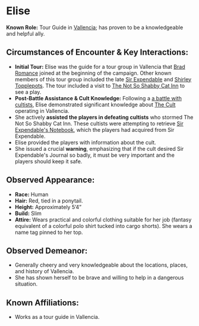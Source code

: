 # Elise

**Known Role:** Tour Guide in [Vallencia](places/kingdom-of-minthar/vallencia/vallencia.md); has proven to be a knowledgeable and helpful ally.

## Circumstances of Encounter & Key Interactions:

* **Initial Tour:** Elise was the guide for a tour group in Vallencia that [Brad Romance](players/brad-romance/brad-romance.md) joined at the beginning of the campaign. Other known members of this tour group included the late [Sir Expendable](npcs/vallencia-npcs/vallencia-core-npcs/sir-expendable/sir-expendable.md) and [Shirley Topplepots](npcs/vallencia-npcs/misc-vallencia-npcs/shirley-topplepots/shirley-topplepots.md). The tour included a visit to [The Not So Shabby Cat Inn](places/kingdom-of-minthar/vallencia/the-not-so-shabby-cat-inn/the-not-so-shabby-cat-inn.md) to see a play.
* **Post-Battle Assistance & Cult Knowledge:** Following a [a battle with cultists](Session%201🐸.md), Elise demonstrated significant knowledge about [The Cult](factions/the-cult-of-hallenar/the-cult-of-hallenar.md) operating in Vallencia.
* She actively **assisted the players in defeating cultists** who stormed The Not So Shabby Cat Inn. These cultists were attempting to retrieve [Sir Expendable's Notebook](items/key-items/hallenars-sealing-journal.md), which the players had acquired from Sir Expendable.
* Elise provided the players with information about the cult.
* She issued a crucial **warning**, emphasizing that if the cult desired Sir Expendable's Journal so badly, it must be very important and the players should keep it safe.

## Observed Appearance:

* **Race:** Human
* **Hair:** Red, tied in a ponytail.
* **Height:** Approximately 5’4”
* **Build:** Slim
* **Attire:** Wears practical and colorful clothing suitable for her job (fantasy equivalent of a colorful polo shirt tucked into cargo shorts). She wears a name tag pinned to her top.

## Observed Demeanor:

* Generally cheery and very knowledgeable about the locations, places, and history of Vallencia.
* She has shown herself to be brave and willing to help in a dangerous situation.

## Known Affiliations:

* Works as a tour guide in Vallencia.
